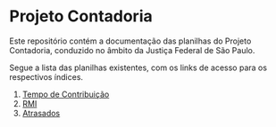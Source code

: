 # **Projeto Contadoria**

Este repositório contém a documentação das planilhas do Projeto Contadoria, conduzido no âmbito da Justiça Federal de São Paulo.

Segue a lista das planilhas existentes, com os links de acesso para os respectivos índices.

1. [Tempo de Contribuição](/TC/TOC.md)
1. [RMI](/RMI/TOC.md)
1. [Atrasados](/Atrasados/TOC.md)
